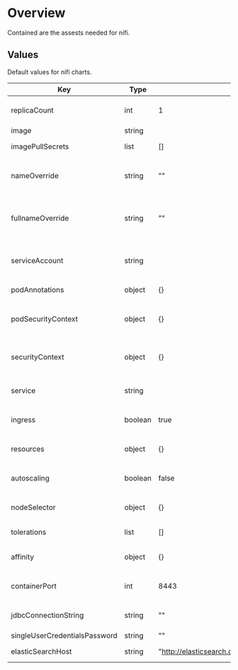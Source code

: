 # Overview

Contained are the assests needed for nifi.

## Values

Default values for nifi charts.

| Key | Type | Default | Description |
| -------------- | -------------- | -------------- | -------------- |
| replicaCount | int | 1 | Number of Pods maintained |
| image | string |  | Build image  |
| imagePullSecrets | list | [] | Secrets for build image |
| nameOverride | string | "" | replaces name of chart on install |
| fullnameOverride | string | "" | replaces full generated name on install |
| serviceAccount | string |  | Used to created a service account |
| podAnnotations | object | {} | Attach metadata |
| podSecurityContext | object | {} | Defines privilege and access control |
| securityContext | object | {} | Defines privilege and access control |
| service | string |  | Configures service ClusterIP |
| ingress | boolean | true | Creation of Ingress resource |
| resources | object | {} | Enable default resources |
| autoscaling | boolean | false | Kubernetes POD autoscaler |
| nodeSelector | object | {} | Node assignment to Pod |
| tolerations | list | [] | Set Pod tolerations |
| affinity | object | {} | Define needed contraints |
| containerPort | int | 8443 | Set container port |
| jdbcConnectionString | string | "" | Java database connection |
| singleUserCredentialsPassword | string | "" |  |
| elasticSearchHost | string | "<http://elasticsearch.default.svc.cluster.local:9200>" | Elastic search host |
